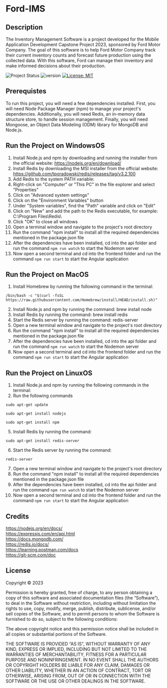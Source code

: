 # Ford-IMS

## Description

The Inventory Management Software is a project developed for the Mobile Application Development Capstone Project 2023, sponsored by Ford Motor Company. The goal of this software is to help Ford Motor Company track their current inventory counts and forecast future production using the collected data. With this software, Ford can manage their inventory and make informed decisions about their production.

![Project Status](https://img.shields.io/badge/status-completed-brightgreen.svg)
![version](https://img.shields.io/badge/version-1.0.0--first%20release-blue.svg)
[![License: MIT](https://img.shields.io/badge/License-MIT-brightgreen.svg)](https://opensource.org/licenses/MIT)


## Prerequistes

To run this project, you will need a few dependencies installed. First, you will need Node Package Manager (npm) to manage your project's dependencies. Additionally, you will need Redis, an in-memory data structure store, to handle session management. Finally, you will need Mongoose, an Object Data Modeling (ODM) library for MongoDB and Node.js.

## Run the Project on WindowsOS

1. Install Node.js and npm by downloading and running the installer from the official website: https://nodejs.org/en/download/
2. Install Redis by downloading the MSI installer from the official website: https://github.com/tporadowski/redis/releases/tag/v3.2.100
3. Add Redis to the system PATH variable:
4. Right-click on "Computer" or "This PC" in the file explorer and select "Properties"
5. Click on "Advanced system settings"
6. Click on the "Environment Variables" button
7. Under "System variables", find the "Path" variable and click on "Edit"
8. Click on "New" and add the path to the Redis executable, for example: C:\Program Files\Redis\
9. Click "OK" to close all windows
10. Open a terminal window and navigate to the project's root directory
11. Run the command "npm install" to install all the required dependencies mentioned in the package.json file
12. After the dependencies have been installed, cd into the api folder and run the command ```npm run watch``` to start the Nodemon server
13. Now open a second terminal and cd into the frontend folder and run the command ```npm run start``` to start the Angular application

## Run the Project on MacOS

1. Install Homebrew by running the following command in the terminal: 
```
/bin/bash -c "$(curl -fsSL https://raw.githubusercontent.com/Homebrew/install/HEAD/install.sh)"
```
2. Install Node.js and npm by running the command: brew install node
3. Install Redis by running the command: brew install redis
4. Start the Redis server by running the command: redis-server
5. Open a new terminal window and navigate to the project's root directory
6. Run the command "npm install" to install all the required dependencies mentioned in the package.json file
7. After the dependencies have been installed, cd into the api folder and run the command ```npm run watch``` to start the Nodemon server
8. Now open a second terminal and cd into the frontend folder and run the command ``` npm run start ``` to start the Angular application

## Run the Project on LinuxOS

1. Install Node.js and npm by running the following commands in the terminal:
2. Run the following commands
```
sudo apt-get update
```
```
sudo apt-get install nodejs
```
```
sudo apt-get install npm
```
5. Install Redis by running the command: 
```
sudo apt-get install redis-server
```
6. Start the Redis server by running the command: 
```
redis-server
```
7. Open a new terminal window and navigate to the project's root directory
8. Run the command "npm install" to install all the required dependencies mentioned in the package.json file
9. After the dependencies have been installed, cd into the api folder and run the command ```npm run watch``` to start the Nodemon server
10. Now open a second terminal and cd into the frontend folder and run the command ```npm run start``` to start the Angular application

## Credits

https://nodejs.org/en/docs/ <br/>
https://expressjs.com/en/api.html <br/>
https://docs.mongodb.com/ <br/>
https://redis.io/docs/ <br />
https://learning.postman.com/docs <br />
https://git-scm.com/doc <br />

## License

Copyright &copy; 2023

Permission is hereby granted, free of charge, to any person obtaining a copy of this software and associated documentation files (the “Software”), to deal in the Software without restriction, including without limitation the rights to use, copy, modify, merge, publish, distribute, sublicense, and/or sell copies of the Software, and to permit persons to whom the Software is furnished to do so, subject to the following conditions:

The above copyright notice and this permission notice shall be included in all copies or substantial portions of the Software.

THE SOFTWARE IS PROVIDED “AS IS”, WITHOUT WARRANTY OF ANY KIND, EXPRESS OR IMPLIED, INCLUDING BUT NOT LIMITED TO THE WARRANTIES OF MERCHANTABILITY, FITNESS FOR A PARTICULAR PURPOSE AND NONINFRINGEMENT. IN NO EVENT SHALL THE AUTHORS OR COPYRIGHT HOLDERS BE LIABLE FOR ANY CLAIM, DAMAGES OR OTHER LIABILITY, WHETHER IN AN ACTION OF CONTRACT, TORT OR OTHERWISE, ARISING FROM, OUT OF OR IN CONNECTION WITH THE SOFTWARE OR THE USE OR OTHER DEALINGS IN THE SOFTWARE.

